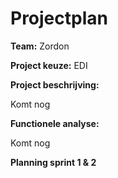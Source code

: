 # Projectplan
**Team:** Zordon

**Project keuze:** EDI

**Project beschrijving:**

Komt nog

**Functionele analyse:**

Komt nog

**Planning sprint 1 & 2**

